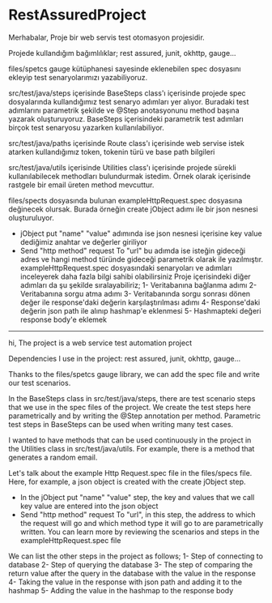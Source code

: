 # RestAssuredProject

Merhabalar,
Proje bir web servis test otomasyon projesidir.

Projede kullandığım bağımlılıklar;
rest assured, junit, okhttp, gauge...

files/spetcs gauge kütüphanesi sayesinde eklenebilen spec dosyasını ekleyip test senaryolarımızı yazabiliyoruz.

src/test/java/steps içerisinde BaseSteps class'ı içerisinde projede spec dosyalarında kullandığımız test senaryo adımları yer alıyor. 
Buradaki test adımlarını parametrik şekilde ve @Step anotasyonunu method başına yazarak oluşturuyoruz.
BaseSteps içerisindeki parametrik test adımları birçok test senaryosu yazarken kullanılabiliyor.

src/test/java/paths içerisinde Route class'ı içerisinde  web servise istek atarken kullandığımız token, tokenin türü ve base path bilgileri 

src/test/java/utils içerisinde Utilities class'ı içerisinde projede sürekli kullanılabilecek methodları bulundurmak istedim. Örnek olarak içerisinde rastgele bir email üreten method mevcuttur.

files/spects dosyasında bulunan exampleHttpRequest.spec dosyasına değinecek olursak. Burada örneğin create jObject adımı ile bir json nesnesi oluşturuluyor.
* jObject put "name" "value" adımında ise json nesnesi içerisine key value dediğimiz anahtar ve değerler giriliyor
* Send "http method" request To "url"   bu adımda ise isteğin gideceği adres ve hangi method türünde gideceği parametrik olarak ile yazılmıştır.
exampleHttpRequest.spec dosyasındaki senaryoları ve adımları inceleyerek daha fazla bilgi sahibi olabilirsiniz 
Proje içerisindeki diğer adımları da şu şekilde sıralayabiliriz;
1- Veritabanına bağlanma adımı
2- Veritabanına sorgu atma adımı
3- Veritabanında sorgu sonrası dönen değer ile response'daki değerin karşılaştırılması adımı
4- Response'daki değerin json path ile alınıp hashmap'e eklenmesi
5- Hashmapteki değeri response body'e eklemek
 
-------------------------------------------
hi,
The project is a web service test automation project

Dependencies I use in the project: rest assured, junit, okhttp, gauge...

Thanks to the files/spetcs gauge library, we can add the spec file and write our test scenarios.

In the BaseSteps class in src/test/java/steps, there are test scenario steps that we use in the spec files of the project.
We create the test steps here parametrically and by writing the @Step annotation per method.
Parametric test steps in BaseSteps can be used when writing many test cases.

I wanted to have methods that can be used continuously in the project in the Utilities class in src/test/java/utils. For example, there is a method that generates a random email.

Let's talk about the example Http Request.spec file in the files/specs file.
Here, for example, a json object is created with the create jObject step.
* In the jObject put "name" "value" step, the key and values that we call key value are entered into the json object
* Send "http method" request To "url", in this step, the address to which the request will go and which method type it will go to are parametrically written.
You can learn more by reviewing the scenarios and steps in the exampleHttpRequest.spec file

We can list the other steps in the project as follows;
1- Step of connecting to database
2- Step of querying the database
3- The step of comparing the return value after the query in the database with the value in the response
4- Taking the value in the response with json path and adding it to the hashmap
5- Adding the value in the hashmap to the response body

